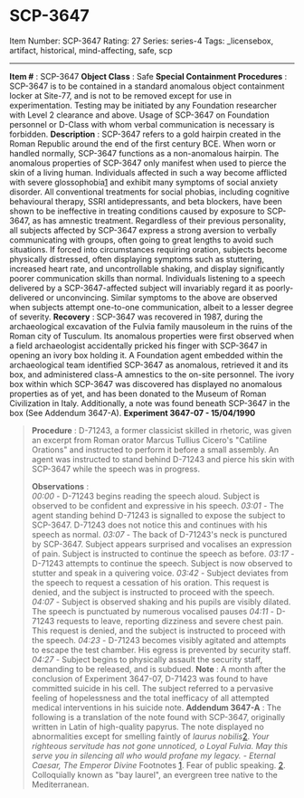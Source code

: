 # SCP-3647
Item Number: SCP-3647
Rating: 27
Series: series-4
Tags: _licensebox, artifact, historical, mind-affecting, safe, scp

---

**Item #** : SCP-3647
**Object Class** : Safe
**Special Containment Procedures** : SCP-3647 is to be contained in a standard anomalous object containment locker at Site-77, and is not to be removed except for use in experimentation. Testing may be initiated by any Foundation researcher with Level 2 clearance and above. Usage of SCP-3647 on Foundation personnel or D-Class with whom verbal communication is necessary is forbidden.
**Description** : SCP-3647 refers to a gold hairpin created in the Roman Republic around the end of the first century BCE. When worn or handled normally, SCP-3647 functions as a non-anomalous hairpin. The anomalous properties of SCP-3647 only manifest when used to pierce the skin of a living human. Individuals affected in such a way become afflicted with severe glossophobia[1](javascript:;) and exhibit many symptoms of social anxiety disorder. All conventional treatments for social phobias, including cognitive behavioural therapy, SSRI antidepressants, and beta blockers, have been shown to be ineffective in treating conditions caused by exposure to SCP-3647, as has amnestic treatment.
Regardless of their previous personality, all subjects affected by SCP-3647 express a strong aversion to verbally communicating with groups, often going to great lengths to avoid such situations. If forced into circumstances requiring oration, subjects become physically distressed, often displaying symptoms such as stuttering, increased heart rate, and uncontrollable shaking, and display significantly poorer communication skills than normal. Individuals listening to a speech delivered by a SCP-3647-affected subject will invariably regard it as poorly-delivered or unconvincing. Similar symptoms to the above are observed when subjects attempt one-to-one communication, albeit to a lesser degree of severity.
**Recovery** : SCP-3647 was recovered in 1987, during the archaeological excavation of the Fulvia family mausoleum in the ruins of the Roman city of Tusculum. Its anomalous properties were first observed when a field archaeologist accidentally pricked his finger with SCP-3647 in opening an ivory box holding it. A Foundation agent embedded within the archaeological team identified SCP-3647 as anomalous, retrieved it and its box, and administered class-A amnestics to the on-site personnel.
The ivory box within which SCP-3647 was discovered has displayed no anomalous properties as of yet, and has been donated to the Museum of Roman Civilization in Italy. Additionally, a note was found beneath SCP-3647 in the box (See Addendum 3647-A).
**Experiment 3647-07 - 15/04/1990**
> **Procedure** : D-71243, a former classicist skilled in rhetoric, was given an excerpt from Roman orator Marcus Tullius Cicero's "Catiline Orations" and instructed to perform it before a small assembly. An agent was instructed to stand behind D-71243 and pierce his skin with SCP-3647 while the speech was in progress.  
>    
>  **Observations** :  
>  _00:00_ \- D-71243 begins reading the speech aloud. Subject is observed to be confident and expressive in his speech.
> _03:01_ \- The agent standing behind D-71243 is signalled to expose the subject to SCP-3647. D-71243 does not notice this and continues with his speech as normal.
> _03:07_ \- The back of D-71243's neck is punctured by SCP-3647. Subject appears surprised and vocalises an expression of pain. Subject is instructed to continue the speech as before.
> _03:17_ \- D-71243 attempts to continue the speech. Subject is now observed to stutter and speak in a quivering voice.
> _03:42_ \- Subject deviates from the speech to request a cessation of his oration. This request is denied, and the subject is instructed to proceed with the speech.
> _04:07_ \- Subject is observed shaking and his pupils are visibly dilated. The speech is punctuated by numerous vocalised pauses
> _04:11_ \- D-71243 requests to leave, reporting dizziness and severe chest pain. This request is denied, and the subject is instructed to proceed with the speech.
> _04:23_ \- D-71243 becomes visibly agitated and attempts to escape the test chamber. His egress is prevented by security staff.
> _04:27_ \- Subject begins to physically assault the security staff, demanding to be released, and is subdued.
> **Note** : A month after the conclusion of Experiment 3647-07, D-71423 was found to have committed suicide in his cell. The subject referred to a pervasive feeling of hopelessness and the total inefficacy of all attempted medical interventions in his suicide note.
**Addendum 3647-A** : The following is a translation of the note found with SCP-3647, originally written in Latin of high-quality papyrus. The note displayed no abnormalities except for smelling faintly of _laurus nobilis_[2](javascript:;).
> _Your righteous servitude has not gone unnoticed, o Loyal Fulvia. May this serve you in silencing all who would profane my legacy._
> _\- Eternal Caesar, The Emperor Divine_
Footnotes
[1](javascript:;). Fear of public speaking.
[2](javascript:;). Colloquially known as "bay laurel", an evergreen tree native to the Mediterranean.
